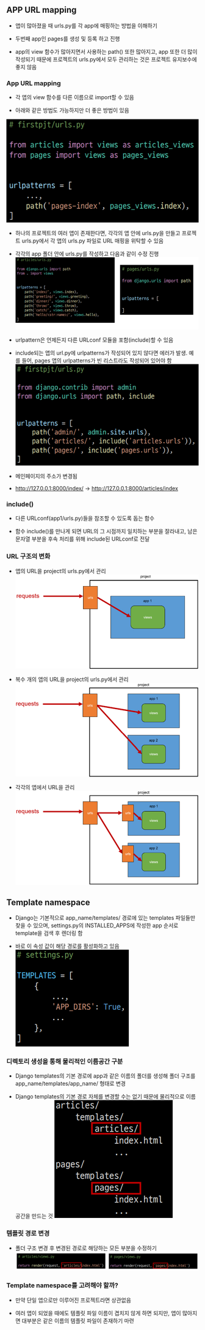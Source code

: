 ## APP URL mapping

- 앱이 많아졌을 때 urls.py를 각 app에 매핑하는 방법을 이해하기

- 두번째 app인 pages를 생성 및 등록 하고 진행

- app의 view 함수가 많아지면서 사용하는 path() 또한 많아지고, app 또한 더 많이 작성되기 때문에 프로젝트의 urls.py에서 모두 관리하는 것은 프로젝트 유지보수에 좋지 않음

### App URL mapping

- 각 앱의 view 함수를 다른 이름으로 import할 수 있음

- 아래와 같은 방법도 가능하지만 더 좋은 방법이 있음

![](django_04.assets/1.PNG)

- 하나의 프로젝트의 여러 앱이 존재한다면, 각각의 앱 안에 urls.py을 만들고 프로젝트 urls.py에서 각 앱의 urls.py 파일로 URL 매핑을 위탁할 수 있음

- 각각의 app 폴더 안에 urls.py를 작성하고 다음과 같이 수정 진행
  ![](django_04.assets/2.PNG)

- urlpattern은 언제든지 다른 URLconf 모듈을 포함(include)할 수 있음

- include되는 앱의 url.py에 urlpatterns가 작성되어 있지 않다면 에러가 발생. 예를 들어, pages 앱의 urlpatterns가 빈 리스트라도 작성되어 있어야 함
  ![](django_04.assets/3.PNG)

- 메인페이지의 주소가 변경됨

- http://127.0.0.1:8000/index/ → http://127.0.0.1:8000/articles/index

### include()

- 다른 URLconf(app1/urls.py)들을 참조할 수 있도록 돕는 함수

- 함수 include()를 만나게 되면 URL의 그 시점까지 일치하는 부분을 잘라내고, 남은 문자열 부분을 후속 처리를 위해 include된 URLconf로 전달

### URL 구조의 변화

- 앱의 URL을 project의 urls.py에서 관리
  ![](django_04.assets/4.PNG)

- 복수 개의 앱의 URL을 project의 urls.py에서 관리
  ![](django_04.assets/5.PNG)

- 각각의 앱에서 URL을 관리
  ![](django_04.assets/6.PNG)

## Template namespace

- Django는 기본적으로 app_name/templates/ 경로에 있는 templates 파일들만 찾을 수 있으며, settings.py의 INSTALLED_APPS에 작성한 app 순서로 template을 검색 후 렌더링 함

- 바로 이 속성 값이 해당 경로를 활성화하고 있음
  ![](django_04.assets/7.PNG)

### 디렉토리 생성을 통해 물리적인 이름공간 구분

- Django templates의 기본 경로에 app과 같은 이름의 폴더를 생성해 폴더 구조를 app_name/templates/app_name/ 형태로 변경

- Django templates의 기본 경로 자체를 변경할 수는 없기 때문에 물리적으로 이름 공간을 만드는 것
  ![](django_04.assets/8.PNG)

### 템플릿 경로 변경

- 폴더 구조 변경 후 변경된 경로로 해당하는 모든 부분을 수정하기
  ![](django_04.assets/9.PNG)

### Template namespace를 고려해야 할까?

- 만약 단일 앱으로만 이루어진 프로젝트라면 상관없음

- 여러 앱이 되었을 때에도 템플릿 파일 이름이 겹치지 않게 하면 되지만, 앱이 많아지면 대부분은 같은 이름의 템플릿 파일이 존재하기 마련
